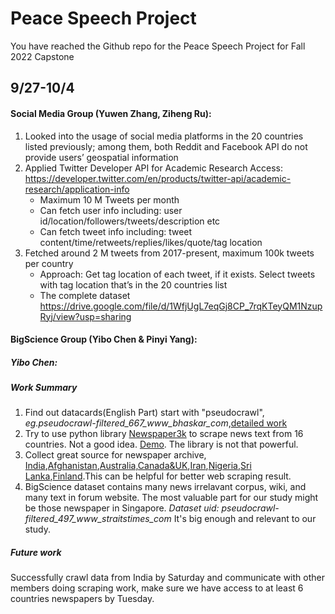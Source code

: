 # Peace Speech Project

You have reached the Github repo for the Peace Speech Project for Fall 2022 Capstone

## 9/27-10/4

#### Social Media Group (Yuwen Zhang, Ziheng Ru):

  1. Looked into the usage of social media platforms in the 20 countries listed previously; among them, both Reddit and Facebook API do not provide users’ geospatial information
  2. Applied Twitter Developer API for Academic Research Access:
     https://developer.twitter.com/en/products/twitter-api/academic-research/application-info
     * Maximum 10 M Tweets per month
     * Can fetch user info including: user id/location/followers/tweets/description etc
     * Can fetch tweet info including: tweet content/time/retweets/replies/likes/quote/tag location
  3. Fetched around 2 M tweets from 2017-present, maximum 100k tweets per country
     * Approach: Get tag location of each tweet, if it exists. Select tweets with tag location that’s in the 20 countries list
     * The complete dataset
       https://drive.google.com/file/d/1WfjUgL7eqGj8CP_7rqKTeyQM1NzupRyj/view?usp=sharing


#### BigScience Group (Yibo Chen & Pinyi Yang):

  ##### Yibo Chen:  
  
  ##### Work Summary
  
  1. Find out datacards(English Part) start with "pseudocrawl", *eg.pseudocrawl-filtered_667_www_bhaskar_com*,[detailed work](https://github.com/ChenYb9807/ENGI8000/blob/main/Pseudocrawl%20data%20in%20BigScience.py)
  2. Try to use python library [Newspaper3k](https://newspaper.readthedocs.io/en/latest/) to scrape news text from 16 countries. Not a good idea. [Demo](https://github.com/ChenYb9807/ENGI8000/blob/main/Scraping%20with%20Newspaper3k.py). The library is not that powerful.
  3. Collect great source for newspaper archive, [India](https://timesofindia.indiatimes.com/archive.cms),[Afghanistan](https://www.eastview.com/resources/gpa/afghan-central-press/),[Australia,Canada&UK](https://lil.nlp.cornell.edu/newsroom/explore/index.html),[Iran](https://www.tehrantimes.com/archive),[Nigeria](https://archive-it.org/collections/11796),[Sri Lanka](https://www.sundaytimes.lk/210110/archive/),[Finland](https://www.dailyfinland.fi/archive).This can be helpful for better web scraping result.
  4. BigScience dataset contains many news irrelavant corpus, wiki, and many text in forum website. The most valuable part for our study might be those newspaper in Singapore. *Dataset uid: pseudocrawl-filtered_497_www_straitstimes_com* It's big enough and relevant to our study.
  
   ##### Future work
   
   Successfully crawl data from India by Saturday and communicate with other members doing scraping work, make sure we have access to at least 6 countries newspapers by Tuesday.
      
